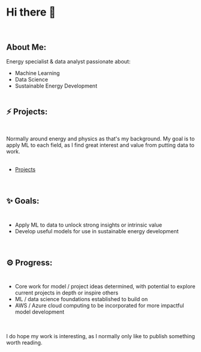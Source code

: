 # Hi there 👋<br><br>
## About Me:
Energy specialist & data analyst passionate about:<br>
* Machine Learning<br>
* Data Science<br>
* Sustainable Energy Development<br><br>

## ⚡ Projects:<br><br>
Normally around energy and physics as that's my background. My goal is to apply ML to each field, as I find great interest and value from putting data to work.<br><br>
* [Projects](https://github.com/JeffM-Code/PortfolioWork)<br><br><br>

## ✨ Goals:<br><br>
* Apply ML to data to unlock strong insights or intrinsic value<br>
* Develop useful models for use in sustainable energy development<br><br><br>

## ⚙️ Progress:<br><br>
* Core work for model / project ideas determined, with potential to explore current projects in depth or inspire others<br>
* ML / data science foundations established to build on<br>
* AWS / Azure cloud computing to be incorporated for more impactful model development<br><br><br>

I do hope my work is interesting, as I normally only like to publish something worth reading.

